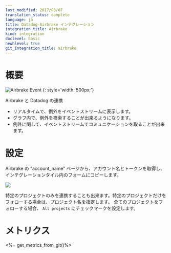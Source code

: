```yaml
---
last_modified: 2017/03/07
translation_status: complete
language: ja
title: Datadog-Airbrake インテグレーション
integration_title: Airbrake
kind: integration
doclevel: basic
newhlevel: true
git_integration_title: airbrake
---
```

<!--
# Overview

![Airbrake Event](/static/images/airbrakeevent.png)
{: style='width: 500px;'}

Connect Airbrake to Datadog to:

  * See exceptions in the stream, in real time
  * Search for exceptions in your graphs
  * Discuss exceptions with your team
  -->

# 概要

![Airbrake Event](/static/images/airbrakeevent.png)
{: style='width: 500px;'}

Airbrake と Datadog の連携

* リアルタイムで、例外をイベントストリームに表示します。
* グラフ内で、例外を検索することが出来るようになります。
* 例外に関して、イベントストリームでコミュニケーションを取ることが出来ます。


<!-- # Configuration

Go to your Airbrake account page and copy your Account Name and Token into the form below.
You can either choose to follow all projects or specify a project name to follow.
If "All projects" box is ticked and a project name is specified, all projects will be followed.
 -->

# 設定

Airbrake の ”account_name” ページから、アカウント名とトークンを取得し、インテグレーションタイル内のフォームにコピーします。

![](/static/images/ja-specific/snapshot_airbrake_small.png)

特定のプロジェクトのみを連携することも出来ます。特定のプロジェクトだけをフォローする場合は、プロジェクト名を指定します。
全てのプロジェクトをフォローする場合、 `All projects` にチェックマークを設定します。

<!-- # Metrics

<%= get_metrics_from_git()%> -->

# メトリクス

<%= get_metrics_from_git()%>